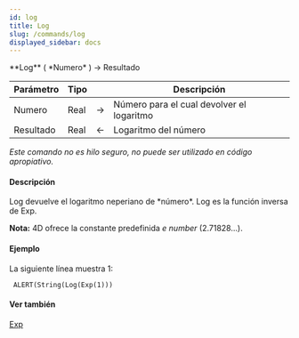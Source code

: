 ```yaml
---
id: log
title: Log
slug: /commands/log
displayed_sidebar: docs
---
```


<!--REF #_command_.Log.Syntax-->**Log** ( *Numero* ) -> Resultado<!-- END REF-->
<!--REF #_command_.Log.Params-->
| Parámetro | Tipo |  | Descripción |
| --- | --- | --- | --- |
| Numero | Real | &#8594;  | Número para el cual devolver el logaritmo |
| Resultado | Real | &#8592; | Logaritmo del número |

<!-- END REF-->

*Este comando no es hilo seguro, no puede ser utilizado en código apropiativo.*


#### Descripción 

<!--REF #_command_.Log.Summary-->Log devuelve el logaritmo neperiano de *número*.<!-- END REF--> Log es la función inversa de Exp.

**Nota:** 4D ofrece la constante predefinida *e number* (2.71828...).

#### Ejemplo 

La siguiente línea muestra 1:

```4d
 ALERT(String(Log(Exp(1)))
```

#### Ver también 

[Exp](exp.md)  
